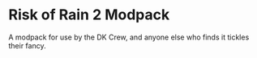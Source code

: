 # Risk of Rain 2 Modpack
A modpack for use by the DK Crew, and anyone else who finds it tickles their fancy.
